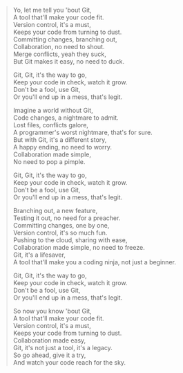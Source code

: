 > Yo, let me tell you 'bout Git,  
> A tool that'll make your code fit.  
> Version control, it's a must,  
> Keeps your code from turning to dust.  
> Committing changes, branching out,  
> Collaboration, no need to shout.  
> Merge conflicts, yeah they suck,  
> But Git makes it easy, no need to duck.  
>  
> Git, Git, it's the way to go,  
> Keep your code in check, watch it grow.  
> Don't be a fool, use Git,  
> Or you'll end up in a mess, that's legit.  
>  
> Imagine a world without Git,  
> Code changes, a nightmare to admit.  
> Lost files, conflicts galore,  
> A programmer's worst nightmare, that's for sure.  
> But with Git, it's a different story,  
> A happy ending, no need to worry.  
> Collaboration made simple,  
> No need to pop a pimple.  
>  
> Git, Git, it's the way to go,  
> Keep your code in check, watch it grow.  
> Don't be a fool, use Git,  
> Or you'll end up in a mess, that's legit.  
>  
> Branching out, a new feature,  
> Testing it out, no need for a preacher.  
> Committing changes, one by one,  
> Version control, it's so much fun.  
> Pushing to the cloud, sharing with ease,  
> Collaboration made simple, no need to freeze.  
> Git, it's a lifesaver,  
> A tool that'll make you a coding ninja, not just a beginner.  
>  
> Git, Git, it's the way to go,  
> Keep your code in check, watch it grow.  
> Don't be a fool, use Git,  
> Or you'll end up in a mess, that's legit.  
>  
> So now you know 'bout Git,  
> A tool that'll make your code fit.  
> Version control, it's a must,  
> Keeps your code from turning to dust.  
> Collaboration made easy,  
> Git, it's not just a tool, it's a legacy.  
> So go ahead, give it a try,  
> And watch your code reach for the sky.  
